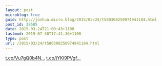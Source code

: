 ```yaml
---
layout: post
microblog: true
guid: http://joshua.micro.blog/2015/03/24/t580308250974941184.html
post_id: 38585
date: 2015-03-24T21:00:43+1100
lastmod: 2019-07-30T17:41:36+1100
type: post
url: /2015/03/24/t580308250974941184.html
---
```

[t.co/Vu7gQ0b4N...](http://t.co/Vu7gQ0b4Nb) [t.co/jYKi9PVgf...](http://t.co/jYKi9PVgfj)
